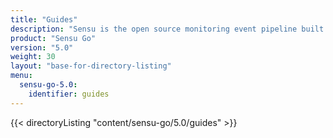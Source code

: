 ```yaml
---
title: "Guides"
description: "Sensu is the open source monitoring event pipeline built to reduce operator burden and meet the challenges of monitoring hybrid-cloud and ephemeral infrastructures. Get started with a guided walkthrough."
product: "Sensu Go"
version: "5.0"
weight: 30
layout: "base-for-directory-listing"
menu:
  sensu-go-5.0:
    identifier: guides
---
```


{{< directoryListing "content/sensu-go/5.0/guides" >}}
